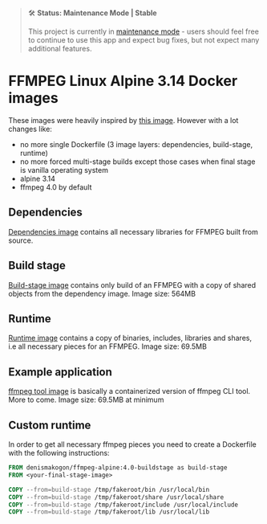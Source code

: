 > 🛠 **Status: Maintenance Mode | Stable**
>
> This project is currently in [maintenance mode](https://en.wikipedia.org/wiki/Maintenance_mode) - users should feel free to continue to use this app and expect bug fixes, but not expect many additional features.

# FFMPEG Linux Alpine 3.14 Docker images

These images were heavily inspired by [this image](https://hub.docker.com/r/jrottenberg/ffmpeg/).
However with a lot changes like:

 - no more single Dockerfile (3 image layers: dependencies, build-stage, runtime)
 - no more forced multi-stage builds except those cases when final stage is vanilla operating system
 - alpine 3.14
 - ffmpeg 4.0 by default

## Dependencies

[Dependencies image](dependencies) contains all necessary libraries for FFMPEG built from source.

## Build stage

[Build-stage image](build-stage) contains only build of an FFMPEG with a copy of shared objects from the dependency image.
Image size: 564MB

## Runtime

[Runtime image](runtime) contains a copy of binaries, includes, libraries and shares, i.e all necessary pieces for an FFMPEG.
Image size: 69.5MB

## Example application

[ffmpeg tool image](example/ffmpeg-cli) is basically a containerized version of ffmpeg CLI tool. More to come.
Image size: 69.5MB at minimum

## Custom runtime

In order to get all necessary ffmpeg pieces you need to create a Dockerfile with the following instructions:
```dockerfile
FROM denismakogon/ffmpeg-alpine:4.0-buildstage as build-stage
FROM <your-final-stage-image>

COPY --from=build-stage /tmp/fakeroot/bin /usr/local/bin
COPY --from=build-stage /tmp/fakeroot/share /usr/local/share
COPY --from=build-stage /tmp/fakeroot/include /usr/local/include
COPY --from=build-stage /tmp/fakeroot/lib /usr/local/lib
```
